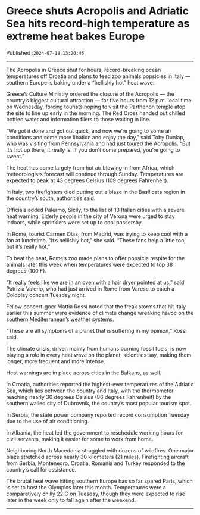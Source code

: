 # Greece shuts Acropolis and Adriatic Sea hits record-high temperature as extreme heat bakes Europe

Published :`2024-07-18 13:20:46`

---

The Acropolis in Greece shut for hours, record-breaking ocean temperatures off Croatia and plans to feed zoo animals popsicles in Italy — southern Europe is baking under a “hellishly hot” heat wave.

Greece’s Culture Ministry ordered the closure of the Acropolis — the country’s biggest cultural attraction — for five hours from 12 p.m. local time on Wednesday, forcing tourists hoping to visit the Parthenon temple atop the site to line up early in the morning. The Red Cross handed out chilled bottled water and information fliers to those waiting in line.

“We got it done and got out quick, and now we’re going to some air conditions and some more libation and enjoy the day,” said Toby Dunlap, who was visiting from Pennsylvania and had just toured the Acropolis. “But it’s hot up there, it really is. If you don’t come prepared, you’re going to sweat.”

The heat has come largely from hot air blowing in from Africa, which meteorologists forecast will continue through Sunday. Temperatures are expected to peak at 43 degrees Celsius (109 degrees Fahrenheit).

In Italy, two firefighters died putting out a blaze in the Basilicata region in the country’s south, authorities said.

Officials added Palermo, Sicily, to the list of 13 Italian cities with a severe heat warning. Elderly people in the city of Verona were urged to stay indoors, while sprinklers were set up to cool passersby.

In Rome, tourist Carmen Díaz, from Madrid, was trying to keep cool with a fan at lunchtime. “It’s hellishly hot,” she said. “These fans help a little too, but it’s really hot.”

To beat the heat, Rome’s zoo made plans to offer popsicle respite for the animals later this week when temperatures were expected to top 38 degrees (100 F).

“It really feels like we are in an oven with a hair dryer pointed at us,” said Patrizia Valerio, who had just arrived in Rome from Varese to catch a Coldplay concert Tuesday night.

Fellow concert-goer Mattia Rossi noted that the freak storms that hit Italy earlier this summer were evidence of climate change wreaking havoc on the southern Mediterranean’s weather systems.

“These are all symptoms of a planet that is suffering in my opinion,” Rossi said.

The climate crisis, driven mainly from humans burning fossil fuels, is now playing a role in every heat wave on the planet, scientists say, making them longer, more frequent and more intense.

Heat warnings are in place across cities in the Balkans, as well.

In Croatia, authorities reported the highest-ever temperatures of the Adriatic Sea, which lies between the country and Italy, with the thermometer reaching nearly 30 degrees Celsius (86 degrees Fahrenheit) by the southern walled city of Dubrovnik, the country’s most popular tourism spot.

In Serbia, the state power company reported record consumption Tuesday due to the use of air conditioning.

In Albania, the heat led the government to reschedule working hours for civil servants, making it easier for some to work from home.

Neighboring North Macedonia struggled with dozens of wildfires. One major blaze stretched across nearly 30 kilometers (21 miles). Firefighting aircraft from Serbia, Montenegro, Croatia, Romania and Turkey responded to the country’s call for assistance.

The brutal heat wave hitting southern Europe has so far spared Paris, which is set to host the Olympics later this month. Temperatures were a comparatively chilly 22 C on Tuesday, though they were expected to rise later in the week only to fall again after the weekend.

---

